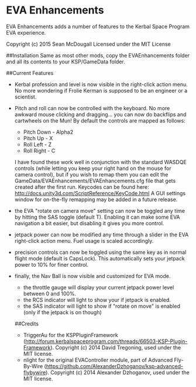 # EVA Enhancements
EVA Enhancements adds a number of features to the Kerbal Space Program EVA experience.

Copyright (c) 2015 Sean McDougall
Licensed under the MIT License

##Installation
Same as most other mods, copy the EVAEnhancements folder and all its contents to your KSP/GameData folder.

##Current Features

- Kerbal profession and level is now visible in the right-click action menu.  No more wondering if Frolie Kerman is supposed to be an engineer or a scientist.

- Pitch and roll can now be controlled with the keyboard.  No more awkward mouse clicking and dragging... you can now do backflips and cartwheels on the Mun!  By default the controls are mapped as follows:
  
  - Pitch Down - Alpha2
  - Pitch Up - X
  - Roll Left - Z
  - Roll Right - C

  I have found these work well in conjunction with the standard WASDQE controls (while letting you keep your right hand on the mouse for camera control), but if you wish to remap them you can edit the GameData/EVAEnhancements/EVAEnhancements.cfg file that gets created after the first run.
  Keycodes can be found here:  http://docs.unity3d.com/ScriptReference/KeyCode.html
  A GUI settings window for on-the-fly remapping may be added in a future release.

- the EVA "rotate on camera move" setting can now be toggled any time by hitting the SAS toggle (default T).  Enabling it can make some EVA navigation a bit easier, but disabling it gives you more control.

- jetpack power can now be modified any time through a slider in the EVA right-click action menu.  Fuel usage is scaled accordingly.

- precision controls can now be toggled using the same key as in normal flight mode (default is CapsLock).  This automatically sets your jetpack power to 10% for finer control.

- finally, the Nav Ball is now visible and customized for EVA mode.  
  - the throttle gauge will display your current jetpack power level between 0 and 100%. 
  - the RCS indicator will light to show your if jetpack is enabled.  
  - the SAS indicator will light to show if "rotate on move" is enabled (only if the jetpack is on though)

  ##Credits

  - TriggerAu for the KSPPluginFramework (http://forum.kerbalspaceprogram.com/threads/66503-KSP-Plugin-Framework).  Copyright (c) 2014 David Tregoning, used under the MIT license.
  - nlight for the original EVAController module, part of Advanced Fly-By-Wire (https://github.com/AlexanderDzhoganov/ksp-advanced-flybywire).  Copyright (c) 2014 Alexander Dzhoganov, used under the MIT license.
